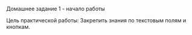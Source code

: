 
Домашнее задание 1 -  начало работы

Цель практической работы:
Закрепить знания по текстовым полям и кнопкам.
